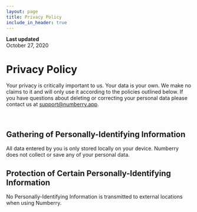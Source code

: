```yaml
---
layout: page
title: Privacy Policy
include_in_header: true
---
```


**Last updated**  
October 27, 2020

# Privacy Policy
Your privacy is critically important to us. Your data is your own. We make no claims to it and will only use it according to the policies outlined below. If you have questions about deleting or correcting your personal data please contact us at <a href="mailto:support@numberry.app">support@numberry.app</a>.

<br>

## Gathering of Personally-Identifying Information
All data entered by you is only stored locally on your device. Numberry does not collect or save any of your personal data.

## Protection of Certain Personally-Identifying Information
No Personally-Identifying Information is transmitted to external locations when using Numberry.